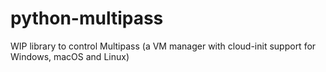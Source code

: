 # python-multipass

WIP library to control Multipass (a VM manager with cloud-init support for Windows, macOS and Linux)